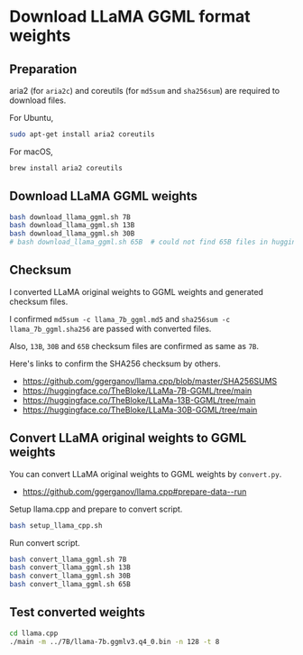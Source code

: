 # Download LLaMA GGML format weights

## Preparation

aria2 (for `aria2c`) and coreutils (for `md5sum` and `sha256sum`) are required to download files.

For Ubuntu,

```bash
sudo apt-get install aria2 coreutils
```

For macOS,

```bash
brew install aria2 coreutils
```

## Download LLaMA GGML weights

```bash
bash download_llama_ggml.sh 7B
bash download_llama_ggml.sh 13B
bash download_llama_ggml.sh 30B
# bash download_llama_ggml.sh 65B  # could not find 65B files in huggingface
```

## Checksum

I converted LLaMA original weights to GGML weights and generated checksum files.

I confirmed `md5sum -c llama_7b_ggml.md5` and `sha256sum -c llama_7b_ggml.sha256` are passed with converted files.

Also, `13B`, `30B` and `65B` checksum files are confirmed as same as `7B`.

Here's links to confirm the SHA256 checksum by others.

- https://github.com/ggerganov/llama.cpp/blob/master/SHA256SUMS
- https://huggingface.co/TheBloke/LLaMa-7B-GGML/tree/main
- https://huggingface.co/TheBloke/LLaMa-13B-GGML/tree/main
- https://huggingface.co/TheBloke/LLaMa-30B-GGML/tree/main


## Convert LLaMA original weights to GGML weights

You can convert LLaMA original weights to GGML weights by `convert.py`.

- https://github.com/ggerganov/llama.cpp#prepare-data--run

Setup llama.cpp and prepare to convert script.

```bash
bash setup_llama_cpp.sh
```

Run convert script.

```bash
bash convert_llama_ggml.sh 7B
bash convert_llama_ggml.sh 13B
bash convert_llama_ggml.sh 30B
bash convert_llama_ggml.sh 65B
```

## Test converted weights

```bash
cd llama.cpp
./main -m ../7B/llama-7b.ggmlv3.q4_0.bin -n 128 -t 8
```
